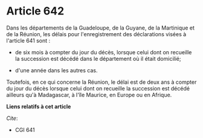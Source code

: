 # Article 642

Dans les départements de la Guadeloupe, de la Guyane, de la Martinique et de la Réunion, les délais pour l'enregistrement des
déclarations visées à l'article 641 sont :

- de six mois à compter du jour du décès, lorsque celui dont on recueille la succession est décédé dans le département où il
était domicilié;

- d'une année dans les autres cas.

Toutefois, en ce qui concerne la Réunion, le délai est de deux ans à compter du jour du décès lorsque celui dont on recueille
la succession est décédé ailleurs qu'à Madagascar, à l'île Maurice, en Europe ou en Afrique.

**Liens relatifs à cet article**

_Cite_:

  - CGI 641
